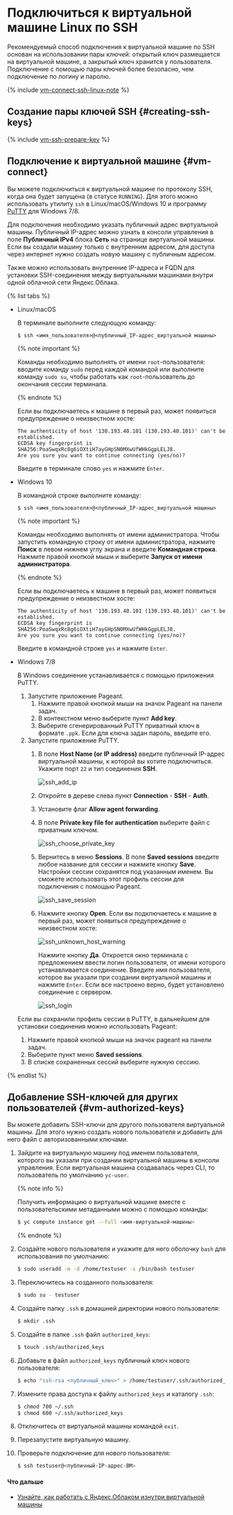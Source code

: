 # Подключиться к виртуальной машине Linux по SSH

Рекомендуемый способ подключения к виртуальной машине по SSH основан на использовании пары ключей: открытый ключ размещается на виртуальной машине, а закрытый ключ хранится у пользователя. Подключение с помощью пары ключей более безопасно, чем подключение по логину и паролю.

{% include [vm-connect-ssh-linux-note](../../../_includes/vm-connect-ssh-linux-note.md) %}

## Создание пары ключей SSH {#creating-ssh-keys}

{% include [vm-ssh-prepare-key](../../../_includes/vm-ssh-prepare-key.md) %}

## Подключение к виртуальной машине {#vm-connect}

Вы можете подключиться к виртуальной машине по протоколу SSH, когда она будет запущена (в статусе `RUNNING`). Для этого можно использовать утилиту `ssh` в Linux/macOS/Windows 10 и программу [PuTTY](https://www.chiark.greenend.org.uk/~sgtatham/putty/) для Windows 7/8.

Для подключения необходимо указать публичный адрес виртуальной машины. Публичный IP-адрес можно узнать в консоли управления в поле **Публичный IPv4** блока **Сеть** на странице виртуальной машины. Если вы создали машину только с внутренним адресом, для доступа через интернет нужно создать новую машину с публичным адресом.

Также можно использовать внутренние IP-адреса и FQDN для установки SSH-соединения между виртуальными машинами внутри одной облачной сети Яндекс.Облака.

{% list tabs %}

- Linux/macOS

  В терминале выполните следующую команду:

  ```
  $ ssh <имя_пользователя>@<публичный_IP-адрес_виртуальной машины>
  ```
  
  {% note important %}
  
  Команды необходимо выполнять от имени `root`-пользователя: вводите команду `sudo` перед каждой командой или выполните команду `sudo su`, чтобы работать как `root`-пользователь до окончания сессии терминала.
  
  {% endnote %}

  Если вы подключаетесь к машине в первый раз, может появиться предупреждение о неизвестном хосте:

  ```
  The authenticity of host '130.193.40.101 (130.193.40.101)' can't be established.
  ECDSA key fingerprint is SHA256:PoaSwqxRc8g6iOXtiH7ayGHpSN0MXwUfWHkGgpLELJ8.
  Are you sure you want to continue connecting (yes/no)?
  ```

  Введите в терминале слово `yes` и нажмите `Enter`.

- Windows 10

  В командной строке выполните команду:

  ```
  $ ssh <имя_пользователя>@<публичный_IP-адрес_виртуальной машины>
  ```
  
  {% note important %}
  
  Команды необходимо выполнять от имени администратора. Чтобы запустить командную строку от имени администратора, нажмите **Поиск** в левом нижнем углу экрана и введите **Командная строка**. Нажмите правой кнопкой мыши и выберите **Запуск от имени администратора**.
  
  {% endnote %}

  Если вы подключаетесь к машине в первый раз, может появиться предупреждение о неизвестном хосте:

  ```
  The authenticity of host '130.193.40.101 (130.193.40.101)' can't be established.
  ECDSA key fingerprint is SHA256:PoaSwqxRc8g6iOXtiH7ayGHpSN0MXwUfWHkGgpLELJ8.
  Are you sure you want to continue connecting (yes/no)?
  ```

  Введите в командной строке `yes` и нажмите `Enter`.


- Windows 7/8

  В Windows соединение устанавливается с помощью приложения PuTTY.

  1. Запустите приложение Pageant.
     1. Нажмите правой кнопкой мыши на значок Pageant на панели задач.
     1. В контекстном меню выберите пункт **Add key**.
     1. Выберите сгенерированный PuTTY приватный ключ в формате `.ppk`. Если для ключа задан пароль, введите его.
  1. Запустите приложение PuTTY.
     1. В поле **Host Name (or IP address)** введите публичный IP-адрес виртуальной машины, к которой вы хотите подключиться. Укажите порт `22` и тип соединения **SSH**.

        ![ssh_add_ip](../../_assets/ssh-putty/ssh_add_ip.png)

     1. Откройте в дереве слева пункт **Connection** - **SSH** - **Auth**.
     1. Установите флаг **Allow agent forwarding**.
     1. В поле **Private key file for authentication** выберите файл с приватным ключом.

        ![ssh_choose_private_key](../../_assets/ssh-putty/ssh_choose_private_key.png)

     1. Вернитесь в меню **Sessions**. В поле **Saved sessions** введите любое название для сессии и нажмите кнопку **Save**. Настройки сессии сохранятся под указанным именем. Вы сможете использовать этот профиль сессии для подключения с помощью Pageant.

        ![ssh_save_session](../../_assets/ssh-putty/ssh_save_session.png)

     1. Нажмите кнопку **Open**. Если вы подключаетесь к машине в первый раз, может появиться предупреждение о неизвестном хосте:

        ![ssh_unknown_host_warning](../../_assets/ssh-putty/ssh_unknown_host_warning.png)

        Нажмите кнопку **Да**. Откроется окно терминала с предложением ввести логин пользователя, от имени которого устанавливается соединение. Введите имя пользователя, которое вы указали при создании виртуальной машины и нажмите `Enter`. Если все настроено верно, будет установлено соединение с сервером.

        ![ssh_login](../../_assets/ssh-putty/ssh_login.png)

  Если вы сохранили профиль сессии в PuTTY, в дальнейшем для установки соединения можно использовать Pageant:

  1. Нажмите правой кнопкой мыши на значок pageant на панели задач.
  1. Выберите пункт меню **Saved sessions**.
  1. В списке сохраненных сессий выберите нужную сессию.

{% endlist %}

## Добавление SSH-ключей для других пользователей {#vm-authorized-keys}

Вы можете добавить SSH-ключи для другого пользователя виртуальной машины. Для этого нужно создать нового пользователя и добавить для него файл с авторизованными ключами.

1. Зайдите на виртуальную машину под именем пользователя, которого вы указали при создании виртуальной машины в консоли управления. Если виртуальная машина создавалась через CLI, то пользователь по умолчанию `yc-user`.

   {% note info %}

   Получить информацию о виртуальной машине вместе с пользовательскими метаданными можно с помощью команды:

   ```bash
   $ yc compute instance get --full <имя-виртуальной-машины>
   ```

   {% endnote %}

1. Создайте нового пользователя и укажите для него оболочку `bash` для использования по умолчанию:

   ```bash
   $ sudo useradd -m -d /home/testuser -s /bin/bash testuser
   ```

1. Переключитесь на созданного пользователя:

   ```bash
   $ sudo su - testuser
   ```

1. Создайте папку `.ssh` в домашней директории нового пользователя:

   ```bash
   $ mkdir .ssh
   ```

1. Создайте в папке `.ssh` файл `authorized_keys`:

   ```bash
   $ touch .ssh/authorized_keys
   ```

1. Добавьте в файл `authorized_keys` публичный ключ нового пользователя:

   ```bash
   $ echo "ssh-rsa <публичный_ключ>" > /home/testuser/.ssh/authorized_keys
   ```

1. Измените права доступа к файлу `authorized_keys` и каталогу `.ssh`:

   ```bash
   $ chmod 700 ~/.ssh
   $ chmod 600 ~/.ssh/authorized_keys
   ```

1. Отключитесь от виртуальной машины командой `exit`.
1. Перезапустите виртуальную машину.
1. Проверьте подключение для нового пользователя:

   ```bash
   $ ssh testuser@<публичный-IP-адрес-ВМ>
   ```

#### Что дальше

* [Узнайте, как работать с Яндекс.Облаком изнутри виртуальной машины](auth-inside-vm.md)